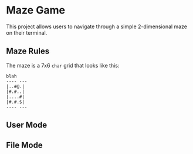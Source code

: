 # Maze Game
This project allows users to navigate through a simple 2-dimensional maze on their terminal. 

## Maze Rules
The maze is a 7x6 `char` grid that looks like this:
```'
blah
---- ---
|..#@.|
|#.#..|
|....#|
|#.#.$|
---- ---
```

## User Mode

## File Mode
